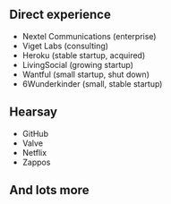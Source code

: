 ## Direct experience

* Nextel Communications (enterprise)
* Viget Labs (consulting)
* Heroku (stable startup, acquired)
* LivingSocial (growing startup)
* Wantful (small startup, shut down)
* 6Wunderkinder (small, stable startup)

## Hearsay

* GitHub
* Valve
* Netflix
* Zappos

## And lots more